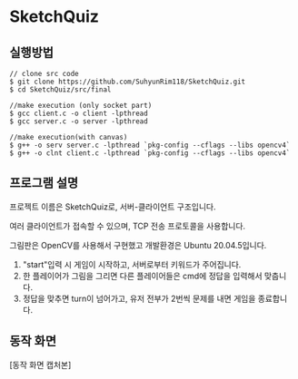 # SketchQuiz

## 실행방법
```
// clone src code
$ git clone https://github.com/SuhyunRim118/SketchQuiz.git
$ cd SketchQuiz/src/final

//make execution (only socket part)
$ gcc client.c -o client -lpthread
$ gcc server.c -o server -lpthread

//make execution(with canvas)
$ g++ -o serv server.c -lpthread `pkg-config --cflags --libs opencv4`
$ g++ -o clnt client.c -lpthread `pkg-config --cflags --libs opencv4`
```

## 프로그램 설명
프로젝트 이름은 SketchQuiz로, 서버-클라이언트 구조입니다.

여러 클라이언트가 접속할 수 있으며, TCP 전송 프로토콜을 사용합니다. 

그림판은 OpenCV를 사용해서 구현했고 개발환경은 Ubuntu 20.04.5입니다.

1. "start"입력 시 게임이 시작하고, 서버로부터 키워드가 주어집니다. 
2. 한 플레이어가 그림을 그리면 다른 플레이어들은 cmd에 정답을 입력해서 맞춥니다.
3. 정답을 맞추면 turn이 넘어가고, 유저 전부가 2번씩 문제를 내면 게임을 종료합니다.

## 동작 화면
[동작 화면 캡처본]
